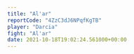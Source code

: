 ```yaml
---
title: "Al'ar"
reportCode: "4ZzC3dJ6NPqfKgTB"
player: "Darcia"
fight: "Al'ar"
date: 2021-10-18T19:02:24.561000+00:00
---
```

